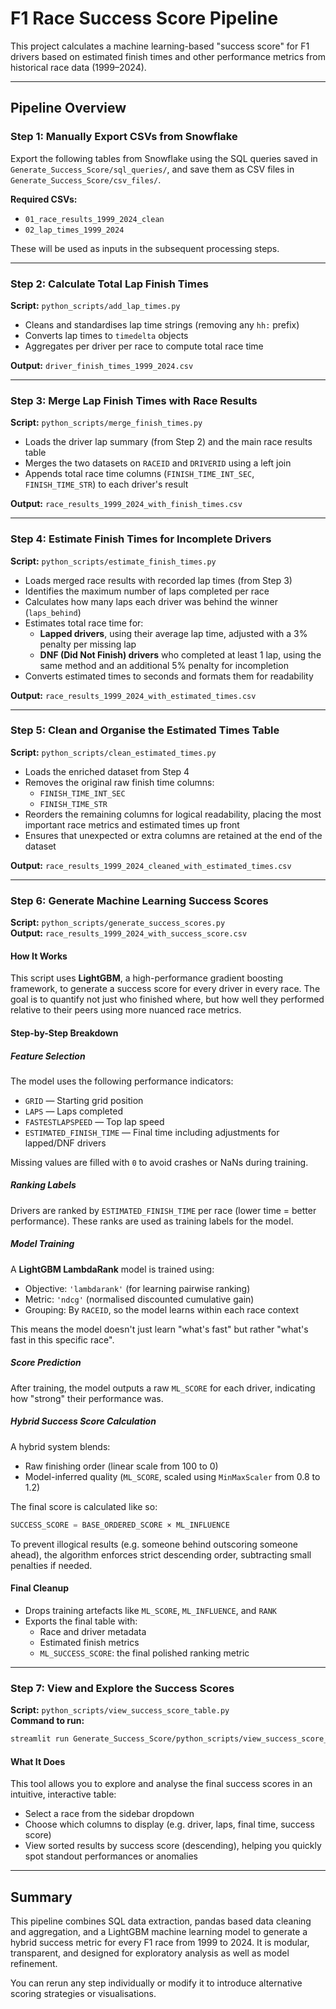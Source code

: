 # F1 Race Success Score Pipeline

This project calculates a machine learning-based "success score" for F1 drivers based on estimated finish times and other performance metrics from historical race data (1999–2024).

---

## Pipeline Overview

### Step 1: Manually Export CSVs from Snowflake

Export the following tables from Snowflake using the SQL queries saved in `Generate_Success_Score/sql_queries/`, and save them as CSV files in `Generate_Success_Score/csv_files/`.

**Required CSVs:**

- `01_race_results_1999_2024_clean`
- `02_lap_times_1999_2024`

These will be used as inputs in the subsequent processing steps.

---

### Step 2: Calculate Total Lap Finish Times

**Script:** `python_scripts/add_lap_times.py`

- Cleans and standardises lap time strings (removing any `hh:` prefix)
- Converts lap times to `timedelta` objects
- Aggregates per driver per race to compute total race time

**Output:** `driver_finish_times_1999_2024.csv`

---

### Step 3: Merge Lap Finish Times with Race Results

**Script:** `python_scripts/merge_finish_times.py`

- Loads the driver lap summary (from Step 2) and the main race results table
- Merges the two datasets on `RACEID` and `DRIVERID` using a left join
- Appends total race time columns (`FINISH_TIME_INT_SEC`, `FINISH_TIME_STR`) to each driver's result

**Output:** `race_results_1999_2024_with_finish_times.csv`

---

### Step 4: Estimate Finish Times for Incomplete Drivers

**Script:** `python_scripts/estimate_finish_times.py`

- Loads merged race results with recorded lap times (from Step 3)
- Identifies the maximum number of laps completed per race
- Calculates how many laps each driver was behind the winner (`laps_behind`)
- Estimates total race time for:
  - **Lapped drivers**, using their average lap time, adjusted with a 3% penalty per missing lap
  - **DNF (Did Not Finish) drivers** who completed at least 1 lap, using the same method and an additional 5% penalty for incompletion
- Converts estimated times to seconds and formats them for readability

**Output:** `race_results_1999_2024_with_estimated_times.csv`

---

### Step 5: Clean and Organise the Estimated Times Table

**Script:** `python_scripts/clean_estimated_times.py`

- Loads the enriched dataset from Step 4
- Removes the original raw finish time columns:
  - `FINISH_TIME_INT_SEC`
  - `FINISH_TIME_STR`
- Reorders the remaining columns for logical readability, placing the most important race metrics and estimated times up front
- Ensures that unexpected or extra columns are retained at the end of the dataset

**Output:** `race_results_1999_2024_cleaned_with_estimated_times.csv`

---

### Step 6: Generate Machine Learning Success Scores

**Script:** `python_scripts/generate_success_scores.py`  
**Output:** `race_results_1999_2024_with_success_score.csv`

#### How It Works

This script uses **LightGBM**, a high-performance gradient boosting framework, to generate a success score for every driver in every race. The goal is to quantify not just who finished where, but how well they performed relative to their peers using more nuanced race metrics.

#### Step-by-Step Breakdown

##### Feature Selection

The model uses the following performance indicators:

- `GRID` — Starting grid position
- `LAPS` — Laps completed
- `FASTESTLAPSPEED` — Top lap speed
- `ESTIMATED_FINISH_TIME` — Final time including adjustments for lapped/DNF drivers

Missing values are filled with `0` to avoid crashes or NaNs during training.

##### Ranking Labels

Drivers are ranked by `ESTIMATED_FINISH_TIME` per race (lower time = better performance). These ranks are used as training labels for the model.

##### Model Training

A **LightGBM LambdaRank** model is trained using:

- Objective: `'lambdarank'` (for learning pairwise ranking)
- Metric: `'ndcg'` (normalised discounted cumulative gain)
- Grouping: By `RACEID`, so the model learns within each race context

This means the model doesn't just learn "what's fast" but rather "what's fast in this specific race".

##### Score Prediction

After training, the model outputs a raw `ML_SCORE` for each driver, indicating how "strong" their performance was.

##### Hybrid Success Score Calculation

A hybrid system blends:

- Raw finishing order (linear scale from 100 to 0)
- Model-inferred quality (`ML_SCORE`, scaled using `MinMaxScaler` from 0.8 to 1.2)

The final score is calculated like so:

```python
SUCCESS_SCORE = BASE_ORDERED_SCORE × ML_INFLUENCE
```

To prevent illogical results (e.g. someone behind outscoring someone ahead), the algorithm enforces strict descending order, subtracting small penalties if needed.

#### Final Cleanup

- Drops training artefacts like `ML_SCORE`, `ML_INFLUENCE`, and `RANK`
- Exports the final table with:
  - Race and driver metadata
  - Estimated finish metrics
  - `ML_SUCCESS_SCORE`: the final polished ranking metric

---

### Step 7: View and Explore the Success Scores

**Script:** `python_scripts/view_success_score_table.py`  
**Command to run:**

```bash
streamlit run Generate_Success_Score/python_scripts/view_success_score_table.py
```

#### What It Does

This tool allows you to explore and analyse the final success scores in an intuitive, interactive table:

- Select a race from the sidebar dropdown
- Choose which columns to display (e.g. driver, laps, final time, success score)
- View sorted results by success score (descending), helping you quickly spot standout performances or anomalies

---

## Summary

This pipeline combines SQL data extraction, pandas based data cleaning and aggregation, and a LightGBM machine learning model to generate a hybrid success metric for every F1 race from 1999 to 2024. It is modular, transparent, and designed for exploratory analysis as well as model refinement.

You can rerun any step individually or modify it to introduce alternative scoring strategies or visualisations.

